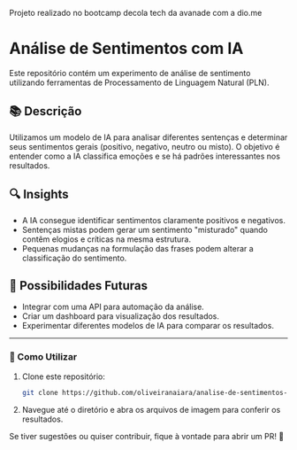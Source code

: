 Projeto realizado no bootcamp decola tech da avanade com a dio.me 

# Análise de Sentimentos com IA

Este repositório contém um experimento de análise de sentimento utilizando ferramentas de Processamento de Linguagem Natural (PLN).

## 📚 Descrição

Utilizamos um modelo de IA para analisar diferentes sentenças e determinar seus sentimentos gerais (positivo, negativo, neutro ou misto). O objetivo é entender como a IA classifica emoções e se há padrões interessantes nos resultados.


## 🔍 Insights

- A IA consegue identificar sentimentos claramente positivos e negativos.
- Sentenças mistas podem gerar um sentimento "misturado" quando contêm elogios e críticas na mesma estrutura.
- Pequenas mudanças na formulação das frases podem alterar a classificação do sentimento.

## 🚀 Possibilidades Futuras

- Integrar com uma API para automação da análise.
- Criar um dashboard para visualização dos resultados.
- Experimentar diferentes modelos de IA para comparar os resultados.

---

### 🔧 Como Utilizar

1. Clone este repositório:
   ```bash
   git clone https://github.com/oliveiranaiara/analise-de-sentimentos-ia.git
   ```
2. Navegue até o diretório e abra os arquivos de imagem para conferir os resultados.

Se tiver sugestões ou quiser contribuir, fique à vontade para abrir um PR! 🌟

